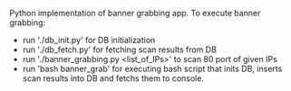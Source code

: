 Python implementation of banner grabbing app.
To execute banner grabbing:
- run './db_init.py' for DB initialization
- run './db_fetch.py' for fetching scan results from DB
- run './banner_grabbing.py <list_of_IPs>' to scan 80 port of given IPs
- run 'bash banner_grab' for executing bash script that inits DB, inserts scan results into DB and fetchs them to console.
